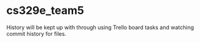 # cs329e_team5

History will be kept up with through using Trello board tasks and watching commit history for files. 